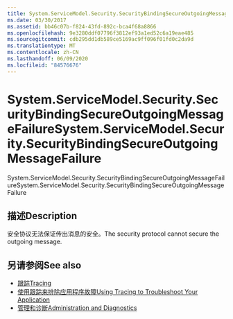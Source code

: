 ```yaml
---
title: System.ServiceModel.Security.SecurityBindingSecureOutgoingMessageFailure
ms.date: 03/30/2017
ms.assetid: bb46c07b-f824-43fd-892c-bca4f68a8866
ms.openlocfilehash: 9e3280ddf07796f3812ef93a1ed52c6a19eae485
ms.sourcegitcommit: cdb295dd1db589ce5169ac9ff096f01fd0c2da9d
ms.translationtype: MT
ms.contentlocale: zh-CN
ms.lasthandoff: 06/09/2020
ms.locfileid: "84576676"
---
```

# <a name="systemservicemodelsecuritysecuritybindingsecureoutgoingmessagefailure"></a><span data-ttu-id="5a2d5-102">System.ServiceModel.Security.SecurityBindingSecureOutgoingMessageFailure</span><span class="sxs-lookup"><span data-stu-id="5a2d5-102">System.ServiceModel.Security.SecurityBindingSecureOutgoingMessageFailure</span></span>
<span data-ttu-id="5a2d5-103">System.ServiceModel.Security.SecurityBindingSecureOutgoingMessageFailure</span><span class="sxs-lookup"><span data-stu-id="5a2d5-103">System.ServiceModel.Security.SecurityBindingSecureOutgoingMessageFailure</span></span>  
  
## <a name="description"></a><span data-ttu-id="5a2d5-104">描述</span><span class="sxs-lookup"><span data-stu-id="5a2d5-104">Description</span></span>  
 <span data-ttu-id="5a2d5-105">安全协议无法保证传出消息的安全。</span><span class="sxs-lookup"><span data-stu-id="5a2d5-105">The security protocol cannot secure the outgoing message.</span></span>  
  
## <a name="see-also"></a><span data-ttu-id="5a2d5-106">另请参阅</span><span class="sxs-lookup"><span data-stu-id="5a2d5-106">See also</span></span>

- [<span data-ttu-id="5a2d5-107">跟踪</span><span class="sxs-lookup"><span data-stu-id="5a2d5-107">Tracing</span></span>](index.md)
- [<span data-ttu-id="5a2d5-108">使用跟踪来排除应用程序故障</span><span class="sxs-lookup"><span data-stu-id="5a2d5-108">Using Tracing to Troubleshoot Your Application</span></span>](using-tracing-to-troubleshoot-your-application.md)
- [<span data-ttu-id="5a2d5-109">管理和诊断</span><span class="sxs-lookup"><span data-stu-id="5a2d5-109">Administration and Diagnostics</span></span>](../index.md)
